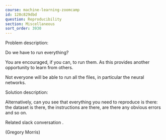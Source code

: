 ```yaml
---
course: machine-learning-zoomcamp
id: 128c829dbd
question: Reproducibility
section: Miscellaneous
sort_order: 3930
---
```


Problem description:

Do we have to run everything?

You are encouraged, if you can, to run them. As this provides another opportunity to learn from others.

Not everyone will be able to run all the files, in particular the neural networks.

Solution description:

Alternatively, can you see that everything you need to reproduce is there: the dataset is there, the instructions are there, are there any obvious errors and so on.

Related slack conversation .

(Gregory Morris)

